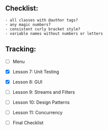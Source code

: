 ## Checklist:
	- all classes with @author tags?
	- any magic numbers?
	- consistent curly bracket style?
	- variable names without numbers or letters
	
## Tracking:
- [ ] Menu
- [X] Lesson 7: Unit Testing
- [X] Lesson 8: GUI
- [ ] Lesson 9: Streams and Filters
- [ ] Lesson 10: Design Patterns
- [ ] Lesson 11: Concurrency
- [ ] Final Checklist
	
